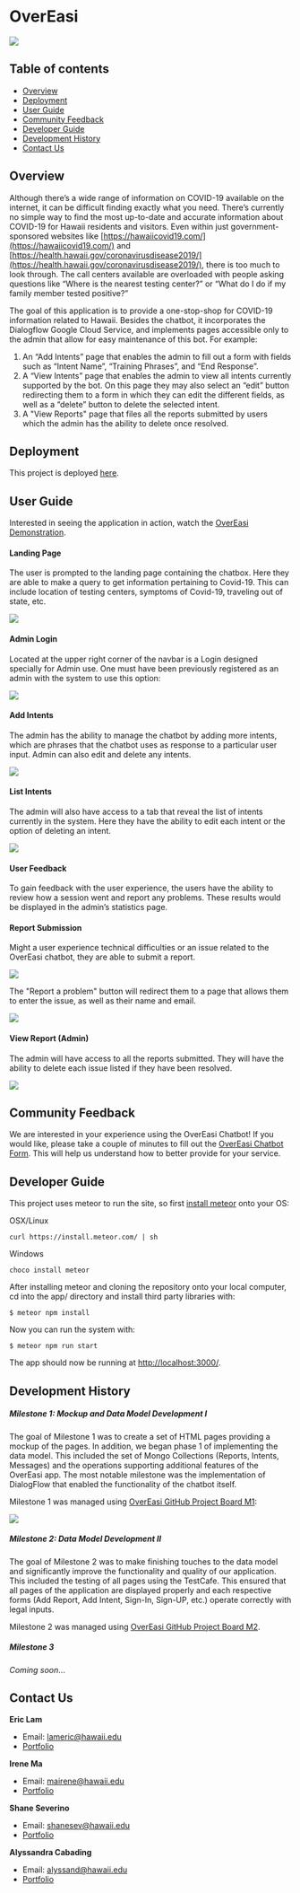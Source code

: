 # OverEasi
![](doc/banner.png)

## Table of contents

* [Overview](#overview)
* [Deployment](#deployment)
* [User Guide](#user-guide)
* [Community Feedback](#community-feedback)
* [Developer Guide](#developer-guide)
* [Development History](#development-history)
* [Contact Us](#contact-us)

## Overview
Although there’s a wide range of information on COVID-19 available on the internet, it can be difficult finding exactly what you need. There’s currently no simple way to find the most up-to-date and accurate information about COVID-19 for Hawaii residents and visitors. Even within just government-sponsored websites like [https://hawaiicovid19.com/](https://hawaiicovid19.com/) and [https://health.hawaii.gov/coronavirusdisease2019/](https://health.hawaii.gov/coronavirusdisease2019/), there is too much to look through. The call centers available are overloaded with people asking questions like “Where is the nearest testing center?” or “What do I do if my family member tested positive?”

The goal of this application is to provide a one-stop-shop for COVID-19 information related to Hawaii. Besides the chatbot, it incorporates the Dialogflow Google Cloud Service, and implements pages accessible only to the admin that allow for easy maintenance of this bot. For example:

1. An “Add Intents” page that enables the admin to fill out a form with fields such as “Intent Name”, “Training Phrases”, and “End Response”.
2. A “View Intents” page that enables the admin to view all intents currently supported by the bot. On this page they may also select an “edit” button redirecting them to a form in which they can edit the different fields, as well as a “delete” button to delete the selected intent.
3. A "View Reports" page that files all the reports submitted by users which the admin has the ability to delete once resolved.

## Deployment

This project is deployed [here](https://overeasi.me/#/).

## User Guide

Interested in seeing the application in action, watch the [OverEasi Demonstration](http://www.youtube.com/watch?v=_rw8uz4mLBo).
#### Landing Page

The user is prompted to the landing page containing the chatbox. Here they are able to make a query to get information pertaining to Covid-19. This can include location of testing centers, symptoms of Covid-19, traveling out of state, etc.

![](doc/landing.png)

#### Admin Login
Located at the upper right corner of the navbar is a Login designed specially for Admin use. One must have been previously registered as an admin with the system to use this option:

![](doc/login.png)




#### Add Intents
The admin has the ability to manage the chatbot by adding more intents, which are phrases that the chatbot uses as response to a particular user input. Admin can also edit and delete any intents.

![](doc/addIntent.png)

####  List Intents
The admin will also have access to a  tab that reveal the list of intents currently in the system. Here they have the ability to edit each intent or the option of deleting an intent.

![](doc/listIntent.png)

#### User Feedback
To gain feedback with the user experience, the users have the ability to review how a session went and report any problems. These results would be displayed in the admin’s statistics page.

#### Report Submission
Might a user experience technical difficulties or an issue related to the OverEasi chatbot, they are able to submit a report. 

![](doc/reportButton.png)

The "Report a problem" button will redirect them to a page that allows them to enter the issue, as well as their name and email.

![](doc/addReport.png)

#### View Report (Admin)
The admin will have access to all the reports submitted. They will have the ability to delete each issue listed if they have been resolved.

![](doc/listReport.png)

## Community Feedback
We are interested in your experience using the OverEasi Chatbot! If you would like, please take a couple of minutes to fill out the [OverEasi Chatbot Form](https://docs.google.com/forms/d/e/1FAIpQLSfKiap-pzjMusGuSkQ-0-TxT3dWRsufpFz8Dt9r2gEDj4eLyA/viewform?usp=sf_link). This will help us understand how to better provide for your service.

## Developer Guide

This project uses meteor to run the site, so first [install meteor](https://www.meteor.com/install) onto your OS:

OSX/Linux

    curl https://install.meteor.com/ | sh

Windows

    choco install meteor

After installing meteor and cloning the repository onto your local computer, cd into the app/ directory and install third party libraries with:

    $ meteor npm install

Now you can run the system with:

    $ meteor npm run start

The app should now be running at [http://localhost:3000/](http://localhost:3000/).
## Development History
##### Milestone 1: Mockup and Data Model Development I
The goal of Milestone 1 was to create a set of HTML pages providing a mockup of the pages. In addition, we began phase 1 of implementing the data model. This included the set of Mongo Collections (Reports, Intents, Messages) and the operations supporting additional features of the OverEasi app. The most notable milestone was the implementation of DialogFlow that enabled the functionality of the chatbot itself.

Milestone 1 was managed using [OverEasi GitHub Project Board M1](https://github.com/overeasi/overeasi/projects/1):

![](doc/m1.png)

##### Milestone 2: Data Model Development II
The goal of Milestone 2 was to make finishing touches to the data model and significantly improve the functionality and quality of our application. This included the testing of all pages using the TestCafe. This ensured that all pages of the application are displayed properly and each respective forms (Add Report, Add Intent, Sign-In, Sign-UP, etc.) operate correctly with legal inputs.

Milestone 2 was managed using [OverEasi GitHub Project Board M2](https://github.com/overeasi/overeasi/projects/2).


##### Milestone 3

_Coming soon_...


## Contact Us
**Eric Lam**
* Email: lameric@hawaii.edu
* [Portfolio](https://airyclam.github.io/)

**Irene Ma**
* Email: mairene@hawaii.edu
* [Portfolio](https://irene-ma.github.io/)

**Shane Severino**
* Email: shanesev@hawaii.edu
* [Portfolio](https://shane-sev.github.io/)

**Alyssandra Cabading**
* Email: alyssand@hawaii.edu
* [Portfolio](https://alyssandra-cabading.github.io/)

